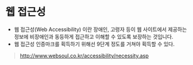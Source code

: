# 웹 접근성

- 웹 접근성(Web Accessibility) 이란 장애인, 고령자 등이 웹 사이트에서 제공하는 정보에 비장애인과 동등하게 접근하고 이해할 수 있도록 보장하는 것입니다.
- 웹 접근성 인증마크를 획득하기 위해선 9단계 정도를 거쳐야 획득할 수 있다.

> http://www.websoul.co.kr/accessibility/necessity.asp
